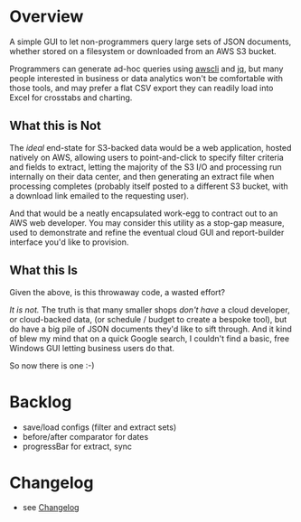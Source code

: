 # Overview

A simple GUI to let non-programmers query large sets of JSON documents, 
whether stored on a filesystem or downloaded from an AWS S3 bucket.

Programmers can generate ad-hoc queries using 
[awscli](https://awscli.amazonaws.com/v2/documentation/api/latest/reference/index.html)
and [jq](https://stedolan.github.io/jq/),
but many people interested in business or data analytics won't be comfortable 
with those tools, and may prefer a flat CSV export they can readily load into
Excel for crosstabs and charting.

## What this is Not

The *ideal* end-state for S3-backed data would be a web application, hosted 
natively on AWS, allowing users to point-and-click to specify filter criteria and
fields to extract, letting the majority of the S3 I/O and processing run 
internally on their data center, and then generating an extract file when 
processing completes (probably itself posted to a different S3 bucket, with a 
download link emailed to the requesting user).

And that would be a neatly encapsulated work-egg to contract out to an AWS web 
developer. You may consider this utility as a stop-gap measure, used to 
demonstrate and refine the eventual cloud GUI and report-builder interface you'd
like to provision.

## What this Is

Given the above, is this throwaway code, a wasted effort?

*It is not.* The truth is that many smaller shops *don't have* a cloud developer, 
or cloud-backed data, (or schedule / budget to create a bespoke tool), but do 
have a big pile of JSON documents they'd like to sift through.  And it kind of 
blew my mind that on a quick Google search, I couldn't find a basic, free Windows
GUI letting business users do that.

So now there is one :-)

# Backlog

- save/load configs (filter and extract sets)
- before/after comparator for dates
- progressBar for extract, sync

# Changelog

- see [Changelog](README_CHANGELOG.md)

